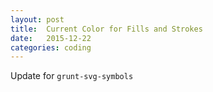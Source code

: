 ```yaml
---
layout: post
title:  Current Color for Fills and Strokes
date:   2015-12-22
categories: coding
---
```


Update for `grunt-svg-symbols`
